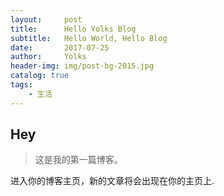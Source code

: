 ```yaml
---
layout:     post                    
title:      Hello Yolks Blog              
subtitle:   Hello World, Hello Blog 
date:       2017-07-25              
author:     Yolks                      
header-img: img/post-bg-2015.jpg    
catalog: true                       
tags:         
    - 生活
---
```


## Hey
>这是我的第一篇博客。

进入你的博客主页，新的文章将会出现在你的主页上.
